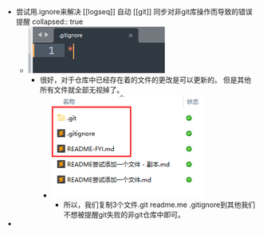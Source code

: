 - 尝试用.ignore来解决 [[logseq]]  自动 [[git]] 同步对非git库操作而导致的错误提醒
  collapsed:: true
	- ![image.png](../assets/image_1680187421524_0.png)
		- 很好，对于仓库中已经存在着的文件的更改是可以更新的。
		  但是其他所有文件就全部无视掉了。
			- ![image.png](../assets/image_1680188243297_0.png)
				- 所以，我们复制3个文件.git readme.me .gitignore到其他我们不想被提醒git失败的非git仓库中即可。
-